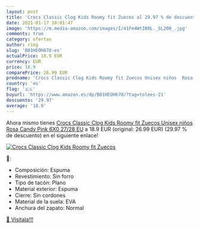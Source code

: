 ```yaml
---
layout: post
title: 'Crocs Classic Clog Kids Roomy fit Zuecos al 29.97 % de descuento'
date: 2021-01-17 10:01:47
image: 'https://m.media-amazon.com/images/I/41Fm4WtIB0L._SL200_.jpg'
comments: true
category: ofertas
author: ring
slug: 'B01HEOH67O-es'
actualPrice: 18.9 EUR
currency: EUR
price: 18.9
comparePrice: 26.99 EUR
prodname: 'Crocs Classic Clog Kids Roomy fit Zuecos Unisex niños  Rosa  Candy Pink 6X0   27/28 EU'
country: 'es'
flag: '🇪🇸'
buyurl: 'https://www.amazon.es/dp/B01HEOH67O/?tag=tolees-21'
descuento: '29.97'
average: '18.9'
---
```


Ahora mismo tienes [Crocs Classic Clog Kids Roomy fit Zuecos Unisex niños  Rosa  Candy Pink 6X0   27/28 EU](https://www.amazon.es/dp/B01HEOH67O/?tag=tolees-21) a 18.9 EUR (original: 26.99 EUR) (29.97 %  de descuento) en el siguiente enlace!

[![Crocs Classic Clog Kids Roomy fit Zuecos](https://m.media-amazon.com/images/I/41Fm4WtIB0L._SL200_.jpg)](https://www.amazon.es/dp/B01HEOH67O/?tag=tolees-21)

🔎:

- Composición: Espuma
- Revestimiento: Sin forro
- Tipo de tacón: Plano
- Material exterior: Espuma
- Cierre: Sin cordones
- Material de la suela: EVA
- Anchura del zapato: Normal

[🛒 Visítala!!!](https://www.amazon.es/dp/B01HEOH67O/?tag=tolees-21)
